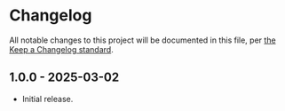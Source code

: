 # Changelog

All notable changes to this project will be documented in this file, per [the Keep a Changelog standard](http://keepachangelog.com/).

## 1.0.0 - 2025-03-02

- Initial release.
